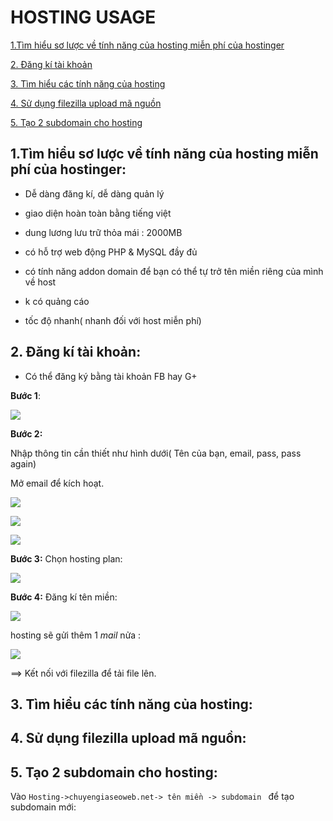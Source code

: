 # HOSTING USAGE

[1.Tìm hiểu sơ lược về tính năng của hosting miễn phí của hostinger](#1)

[2. Đăng kí tài khoản](#2)

[3. Tìm hiểu các tính năng của hosting](#3)

[4. Sử dụng filezilla upload mã nguồn](#4)

[5. Tạo 2 subdomain cho hosting](#5)

<a name="1"></a>
## 1.Tìm hiểu sơ lược về tính năng của hosting miễn phí của hostinger:

- Dễ dàng đăng kí, dễ dàng quản lý

- giao diện hoàn toàn bằng tiếng việt

- dung lương lưu trữ thỏa mái : 2000MB 

- có hỗ trợ web động PHP & MySQL đầy đủ

- có tính năng addon domain để bạn có thể tự trở tên miền riêng của mình về host

- k có quảng cáo

- tốc độ nhanh( nhanh đối với host miễn phí) 

<a name="2"></a>
## 2. Đăng kí tài khoản:

- Có thể đăng ký bằng tài khoản FB hay G+

**Bước 1**: 

![](http://i0.wp.com/mylop.edu.vn/wp-content/uploads/2015/04/dangky-hostinger.vn-b01.png?zoom=1.25&resize=476%2C92)</img>


**Bước 2:**

Nhập thông tin cần thiết như hình dưới( Tên của bạn, email, pass, pass again)

Mở email để kích hoạt.

![](http://i2.wp.com/mylop.edu.vn/wp-content/uploads/2015/04/dangky-hostinger.vn-b02.png?w=503)</img>

![](http://i2.wp.com/mylop.edu.vn/wp-content/uploads/2015/04/dangky-hostinger.vn-b03.png?w=665)</img>

![](http://i0.wp.com/mylop.edu.vn/wp-content/uploads/2015/04/dangky-hostinger.vn-b03-link.png?w=566)</img>

**Bước 3:** Chọn hosting plan:

![](http://i1.wp.com/mylop.edu.vn/wp-content/uploads/2015/04/dangky-hostinger.vn-b04.png?w=926)</img>

**Bước 4:** Đăng kí tên miền: 

![](http://i2.wp.com/mylop.edu.vn/wp-content/uploads/2015/04/dangky-hostinger.vn-b05.png?w=552)</img>

hosting sẽ gửi thêm 1 *mail* nửa : 

![](http://i1.wp.com/mylop.edu.vn/wp-content/uploads/2015/04/dangky-hostinger.vn-b05-mail.png?w=765)</img>

==> Kết nối với filezilla để tải file lên.

<a name="3"></a>
## 3. Tìm hiểu các tính năng của hosting:

<a name="4"></a>
## 4. Sử dụng filezilla upload mã nguồn:

<a name="2"></a>
## 5. Tạo 2 subdomain cho hosting:

Vào `Hosting->chuyengiaseoweb.net-> tên miền -> subdomain ` để tạo subdomain mới:
